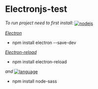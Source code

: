 # Electronjs-test
<em>To run project need to first install:</em> <a href='https://nodejs.org/en' ><img alt='nodejs' src='https://img.shields.io/badge/Node.js-43853D?style=for-the-badge&logo=node.js&logoColor=white' align='center'></a>


<em><a href='https://www.npmjs.com/package/electron'>Electron</a></em>
- npm install electron --save-dev

<em><a href='https://www.npmjs.com/package/electron-reload'>Electron-reload</a></em>
- npm install electron-reload

<em> and </em><a href='https://www.npmjs.com/package/node-sass'><img alt='language' src='https://img.shields.io/badge/Sass-CC6699?style=for-the-badge&logo=sass&logoColor=white' align='center'></a>
- npm install node-sass
